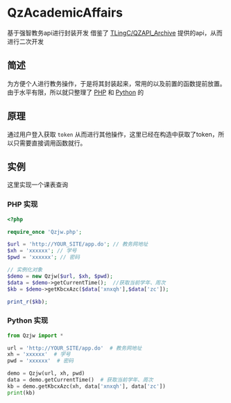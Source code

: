 # QzAcademicAffairs
基于强智教务api进行封装开发
借鉴了 [TLingC/QZAPI_Archive](https://github.com/TLingC/QZAPI_Archive) 提供的api，从而进行二次开发

## 简述

为方便个人进行教务操作，于是将其封装起来，常用的以及前置的函数提前放置。
由于水平有限，所以就只整理了 [PHP](https://github.com/MoBenw/QzAcademicAffairs/blob/master/php/Qzjw.php) 和 [Python](https://github.com/MoBenw/QzAcademicAffairs/blob/master/python/Qzjw.py) 的
## 原理

通过用户登入获取 `token` 从而进行其他操作，这里已经在构造中获取了token，所以只需要直接调用函数就行。

## 实例

这里实现一个课表查询

### PHP 实现

```php
<?php

require_once 'Qzjw.php';

$url = 'http://YOUR_SITE/app.do'; // 教务网地址
$xh = 'xxxxxx'; // 学号
$pwd = 'xxxxxx'; // 密码

// 实例化对象
$demo = new Qzjw($url, $xh, $pwd);
$data = $demo->getCurrentTime();  //获取当前学年、周次
$kb = $demo->getKbcxAzc($data['xnxqh'],$data['zc']);

print_r($kb);
```

### Python 实现

```py
from Qzjw import *

url = 'http://YOUR_SITE/app.do'  # 教务网地址
xh = 'xxxxxx'  # 学号
pwd = 'xxxxxx'  # 密码

demo = Qzjw(url, xh, pwd)
data = demo.getCurrentTime()  # 获取当前学年、周次
kb = demo.getKbcxAzc(xh, data['xnxqh'], data['zc'])
print(kb)
```